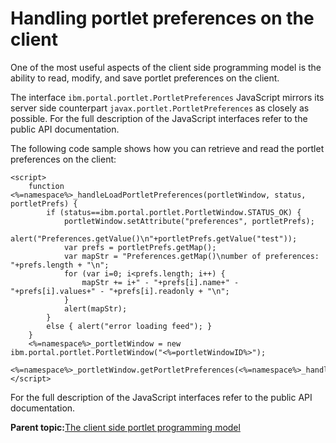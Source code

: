 # Handling portlet preferences on the client 

One of the most useful aspects of the client side programming model is the ability to read, modify, and save portlet preferences on the client.

The interface `ibm.portal.portlet.PortletPreferences` JavaScript mirrors its server side counterpart `javax.portlet.PortletPreferences` as closely as possible. For the full description of the JavaScript interfaces refer to the public API documentation.

The following code sample shows how you can retrieve and read the portlet preferences on the client:

```
<script>
    function <%=namespace%>_handleLoadPortletPreferences(portletWindow, status, portletPrefs) { 
        if (status==ibm.portal.portlet.PortletWindow.STATUS_OK) {
            portletWindow.setAttribute("preferences", portletPrefs);
            alert("Preferences.getValue()\n"+portletPrefs.getValue("test"));
            var prefs = portletPrefs.getMap();
            var mapStr = "Preferences.getMap()\number of preferences: "+prefs.length + "\n";
            for (var i=0; i<prefs.length; i++) {
                mapStr += i+" - "+prefs[i].name+" - "+prefs[i].values+" - "+prefs[i].readonly + "\n";
            }
            alert(mapStr);
        }
        else { alert("error loading feed"); }
    }
    <%=namespace%>_portletWindow = new ibm.portal.portlet.PortletWindow("<%=portletWindowID%>");
    <%=namespace%>_portletWindow.getPortletPreferences(<%=namespace%>_handleLoadPortletPreferences);
</script>
```

For the full description of the JavaScript interfaces refer to the public API documentation.

**Parent topic:**[The client side portlet programming model ](../dev-portlet/w2_clntprgmdl.md)

